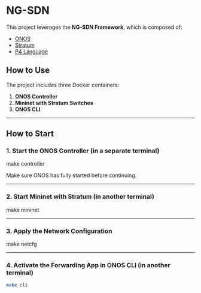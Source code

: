# NG-SDN

This project leverages the **NG-SDN Framework**, which is composed of:

- [ONOS](https://onosproject.org/)
- [Stratum](https://opennetworking.org/stratum/)
- [P4 Language](https://p4.org/)

## How to Use

The project includes three Docker containers:

1. **ONOS Controller**  
2. **Mininet with Stratum Switches**  
3. **ONOS CLI**

---

## How to Start

### 1. Start the ONOS Controller (in a separate terminal)

make controller

Make sure ONOS has fully started before continuing.

---

### 2. Start Mininet with Stratum (in another terminal)

make mininet

---

### 3. Apply the Network Configuration
make netcfg

---

### 4. Activate the Forwarding App in ONOS CLI (in another terminal)

```bash
make cli
